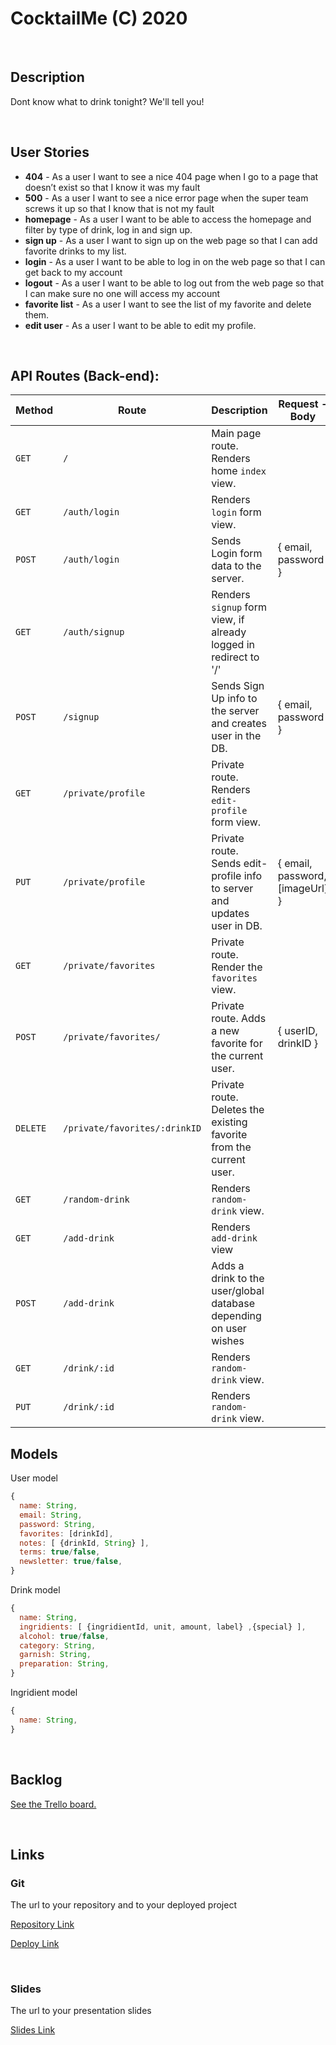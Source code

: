 # CocktailMe (C) 2020

<br>

## Description

Dont know what to drink tonight? We'll tell you!

<br>

## User Stories

- **404** - As a user I want to see a nice 404 page when I go to a page that doesn’t exist so that I know it was my fault
- **500** - As a user I want to see a nice error page when the super team screws it up so that I know that is not my fault
- **homepage** - As a user I want to be able to access the homepage and filter by type of drink, log in and sign up.
- **sign up** - As a user I want to sign up on the web page so that I can add favorite drinks to my list.
- **login** - As a user I want to be able to log in on the web page so that I can get back to my account
- **logout** - As a user I want to be able to log out from the web page so that I can make sure no one will access my account
- **favorite list** - As a user I want to see the list of my favorite and delete them.
- **edit user** - As a user I want to be able to edit my profile.

<br>

## API Routes (Back-end):

| **Method** | **Route**                     | **Description**                                                          | Request - Body                  |
| ---------- | ----------------------------- | ------------------------------------------------------------------------ | ------------------------------- |
| `GET`      | `/`                           | Main page route. Renders home `index` view.                              |                                 |
| `GET`      | `/auth/login`                 | Renders `login` form view.                                               |                                 |
| `POST`     | `/auth/login`                 | Sends Login form data to the server.                                     | { email, password }             |
| `GET`      | `/auth/signup`                | Renders `signup` form view, if already logged in redirect to '/'         |                                 |
| `POST`     | `/signup`                     | Sends Sign Up info to the server and creates user in the DB.             | { email, password }             |
| `GET`      | `/private/profile`            | Private route. Renders `edit-profile` form view.                         |                                 |
| `PUT`      | `/private/profile`            | Private route. Sends edit-profile info to server and updates user in DB. | { email, password, [imageUrl] } |
| `GET`      | `/private/favorites`          | Private route. Render the `favorites` view.                              |                                 |
| `POST`     | `/private/favorites/`         | Private route. Adds a new favorite for the current user.                 | { userID, drinkID }             |
| `DELETE`   | `/private/favorites/:drinkID` | Private route. Deletes the existing favorite from the current user.      |                                 |
| `GET`      | `/random-drink`               | Renders `random-drink` view.                                             |                                 |
| `GET`      | `/add-drink`                  | Renders `add-drink` view                                                 |                                 |
| `POST`     | `/add-drink`                  | Adds a drink to the user/global database depending on user wishes        |                                 |
| `GET`      | `/drink/:id`                  | Renders `random-drink` view.                                             |                                 |
| `PUT`      | `/drink/:id`                  | Renders `random-drink` view.                                             |                                 |

## Models

User model

```javascript
{
  name: String,
  email: String,
  password: String,
  favorites: [drinkId],
  notes: [ {drinkId, String} ],
  terms: true/false,
  newsletter: true/false,
}

```

Drink model

```javascript
{
  name: String,
  ingridients: [ {ingridientId, unit, amount, label} ,{special} ],
  alcohol: true/false,
  category: String,
  garnish: String,
  preparation: String,
}

```

Ingridient model

```javascript
{
  name: String,
}

```

<br>

## Backlog

[See the Trello board.](https://trello.com/b/DJ6K5C6p/cocktailme)

<br>

## Links

### Git

The url to your repository and to your deployed project

[Repository Link](https://github.com/JuiceDrinker/module-2-project)

[Deploy Link]()

<br>

### Slides

The url to your presentation slides

[Slides Link]()
